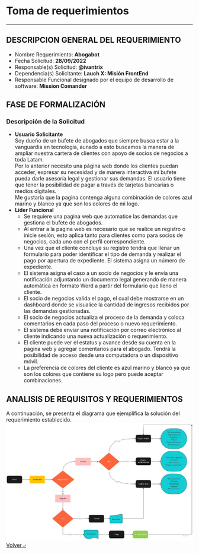 # Toma de requerimientos
---
## DESCRIPCION GENERAL DEL REQUERIMIENTO
- Nombre Requerimiento: **Abogabot**
- Fecha Solicitud: **28/09/2022**
- Responsable(s) Solicitud: **@ivantrix**
- Dependencia(s) Solicitante: **Lauch X: Misión FrontEnd**
- Responsable Funcional designado por el equipo de desarrollo de software: **Mission Comander**
## FASE DE FORMALIZACIÓN
### Descripción de la Solicitud
- **Usuario Solicitante**  
Soy dueño de un bufete de abogados que siempre busca estar a la vanguardia en tecnología, aunado a esto buscamos la manera de ampliar nuestra cartera de clientes con apoyo de socios de negocios a toda Latam.  
Por lo anterior necesito una página web donde los clientes puedan acceder, expresar su necesidad y de manera interactiva mi bufete pueda darle asesoría legal y gestionar sus demandas. El usuario tiene que tener la posibilidad de pagar a través de tarjetas bancarias o medios digitales.  
Me gustaría que la pagina contenga alguna combinación de colores azul marino y blanco ya que son los colores de mi logo.
- **Líder Funcional**  
    - Se requiere una pagina web que automatice las demandas que gestiona el bufete de abogados.  
    - Al entrar a la pagina web es necesario que se realice un registro o inicie sesión, esto aplica tanto para clientes como para socios de negocios, cada uno con el perfil correspondiente.  
    - Una vez que el cliente concluye su registro tendrá que llenar un formulario para poder identificar el tipo de demanda y realizar el pago por apertura de expediente. El sistema asigna un número de expediente.  
    - El sistema asigna el caso a un socio de negocios y le envía una notificación adjuntando un documento legal generando de manera automática en formato Word a partir del formulario que lleno el cliente.  
    - El socio de negocios valida el pago, el cual debe mostrarse en un dashboard donde se visualice la cantidad de ingresos recibidos por las demandas gestionadas.  
    - El socio de negocios actualiza el proceso de la demanda y coloca comentarios en cada paso del proceso o nuevo requerimiento.  
    - El sistema debe enviar una notificación por correo electrónico al cliente indicando una nueva actualización o requerimiento.  
    - El cliente puede ver el estatus y avance desde su cuenta en la pagina web y agregar comentarios para el abogado. Tendrá la posibilidad de acceso desde una computadora o un dispositivo móvil.  
    - La preferencia de colores del cliente es azul marino y blanco ya que son los colores que contiene su logo pero puede aceptar combinaciones.  
## ANALISIS DE REQUISITOS Y REQUERIMIENTOS 
A continuación, se presenta el diagrama que ejemplifica la solución del requerimiento establecido.  
![Miro Image](./Abogabot.jpg)  
[Volver &ldca;](/README.md "Regresar a página principal")
